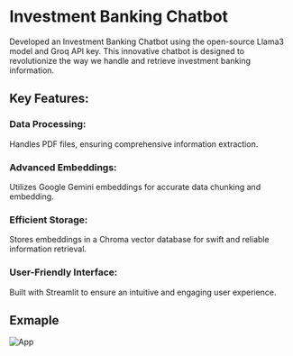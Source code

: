 
# Investment Banking Chatbot

Developed an Investment Banking Chatbot using the open-source Llama3 model and Groq API key. This innovative chatbot is designed to revolutionize the way we handle and retrieve investment banking information.

## Key Features:
### Data Processing:
Handles PDF files, ensuring comprehensive information extraction.
### Advanced Embeddings:
Utilizes Google Gemini embeddings for accurate data chunking and embedding.
### Efficient Storage:
Stores embeddings in a Chroma vector database for swift and reliable information retrieval.
### User-Friendly Interface:
Built with Streamlit to ensure an intuitive and engaging user experience.


## Exmaple

![App](<img width="949" alt="bank2" src="https://github.com/user-attachments/assets/06c922dc-2442-483e-b254-2962f3cd5a51">
)


